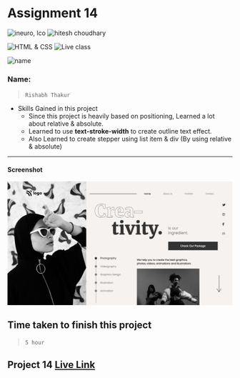 # Assignment 14

![ineuro, lco](https://img.shields.io/badge/iNeuron-LCO-green)
![hitesh choudhary](https://img.shields.io/badge/Hitesh--Choudhary-Full--stack--JS--bootcamp-red)

![HTML & CSS](https://img.shields.io/badge/HTML-CSS-orange)
![Live class](https://img.shields.io/badge/LIVE--CLASS-PROJECT--14-lightgrey)

![name](https://img.shields.io/badge/Kaushal--Mehta-MCA--last--year-lightgrey)

### Name:

> `Rishabh Thakur`



- Skills Gained in this project
  - Since this project is heavily based on positioning,
    Learned a lot about relative & absolute.
  - Learned to use **text-stroke-width** to create outline text effect.
  - Also Learned to create stepper using list item & div (By using relative & absolute)

---

#### Screenshot

![Desktop](./assets/screencapture-127-0-0-1-5500-index-html-2022-07-28-23_16_14.png)

## Time taken to finish this project

> `5 hour`

## Project 14 [Live Link](https://live-proj-14.netlify.app)
